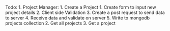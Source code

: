 Todo:
    1. Project Manager:
        1. Create a Project
            1. Create form to input new project details
            2. Client side Validation
            3. Create a post request to send data to server
            4. Receive data and validate on server 
            5. Write to mongodb projects collection
        2. Get all projects
        3. Get a project
    